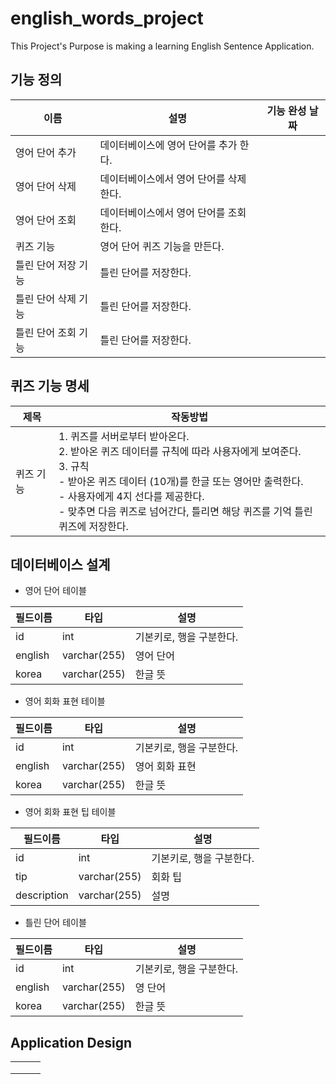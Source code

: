 # english_words_project

This Project's Purpose is making a learning English Sentence Application.

## 기능 정의

| 이름          | 설명                     | 기능 완성 날짜   |
|-------------|------------------------|------------|
| 영어 단어 추가    | 데이터베이스에 영어 단어를 추가 한다.  |            |
| 영어 단어 삭제    | 데이터베이스에서 영어 단어를 삭제 한다. |            |
| 영어 단어 조회    | 데이터베이스에서 영어 단어를 조회 한다. |            |
| 퀴즈 기능       | 영어 단어 퀴즈 기능을 만든다.      |            |
| 틀린 단어 저장 기능 | 틀린 단어를 저장한다.|            |
| 틀린 단어 삭제 기능 | 틀린 단어를 저장한다.|            |
| 틀린 단어 조회 기능 | 틀린 단어를 저장한다.|            |

## 퀴즈 기능 명세
| 제목    | 작동방법                                                                                                                                                                                    |
|-------|-----------------------------------------------------------------------------------------------------------------------------------------------------------------------------------------|
| 퀴즈 기능 | 1. 퀴즈를 서버로부터 받아온다.<br/>2. 받아온 퀴즈 데이터를 규칙에 따라 사용자에게 보여준다.<br/>3. 규칙<br/> - 받아온 퀴즈 데이터 (10개)를 한글 또는 영어만 출력한다.<br/>- 사용자에게 4지 선다를 제공한다.<br/> - 맞추면 다음 퀴즈로 넘어간다, 틀리면 해당 퀴즈를 기억 틀린 퀴즈에 저장한다. |

## 데이터베이스 설계

- 영어 단어 테이블

| 필드이름    | 타입           | 설명            |
|---------|--------------|---------------|
| id      | int          | 기본키로, 행을 구분한다. |
| english | varchar(255) | 영어 단어         |
|  korea  | varchar(255)| 한글 뜻|

- 영어 회화 표현 테이블

| 필드이름    | 타입           | 설명             |
|---------|--------------|----------------|
| id      | int          | 기본키로, 행을 구분한다. |
| english | varchar(255) | 영어 회화 표현       |
|  korea  | varchar(255)| 한글 뜻           |

- 영어 회화 표현 팁 테이블

| 필드이름        | 타입           | 설명             |
|-------------|--------------|----------------|
| id          | int          | 기본키로, 행을 구분한다. |
| tip         | varchar(255) | 회화 팁           |
| description | varchar(255)| 설명             |

- 틀린 단어 테이블

| 필드이름    | 타입           | 설명             |
|---------|--------------|----------------|
| id      | int          | 기본키로, 행을 구분한다. |
| english | varchar(255) | 영 단어           |
| korea   | varchar(255)| 한글 뜻           |


## Application Design

||||
|---|---|---|
||||
||||
||||



